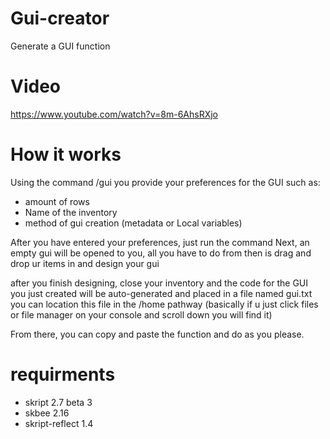 # Gui-creator
Generate a GUI function


# Video

https://www.youtube.com/watch?v=8m-6AhsRXjo

# How it works

Using the command /gui you provide your preferences for the GUI
such as:
- amount of rows
- Name of the inventory
- method of gui creation (metadata or Local variables)

After you have entered your preferences, just run the command 
Next, an empty gui will be opened to you, all you have to do from then
is drag and drop ur items in and design your gui

after you finish designing, close your inventory
and the code for the GUI you just created will be auto-generated
and placed in a file named gui.txt
you can location this file in the /home pathway
(basically if u just click files or file manager on your console and scroll down you will find it)

From there, you can copy and paste the function and do as you please.

# requirments
- skript 2.7 beta 3
- skbee 2.16
- skript-reflect 1.4
